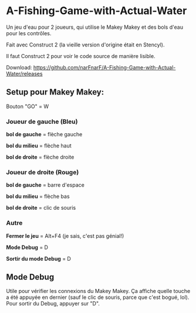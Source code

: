 # A-Fishing-Game-with-Actual-Water

Un jeu d'eau pour 2 joueurs, qui utilise le Makey Makey et des bols d'eau pour les contrôles.

Fait avec Construct 2 (la vieille version d'origine était en Stencyl).

Il faut Construct 2 pour voir le code source de manière lisible.

Download: https://github.com/narFnarF/A-Fishing-Game-with-Actual-Water/releases



## Setup pour Makey Makey:
Bouton "GO" = W


### Joueur de gauche (Bleu)
**bol de gauche** = flèche gauche

**bol du milieu** = flèche haut

**bol de droite** = flèche droite


### Joueur de droite (Rouge)
**bol de gauche** = barre d'espace

**bol du milieu** = flèche bas

**bol de droite** = clic de souris


### Autre
**Fermer le jeu** = Alt+F4 (je sais, c'est pas génial!)

**Mode Debug** = D

**Sortir du mode Debug** = D



## Mode Debug
Utile pour vérifier les connexions du Makey Makey. Ça affiche quelle touche a été appuyée en dernier (sauf le clic de souris, parce que c'est bogué, lol). Pour sortir du Debug, appuyer sur "D".
